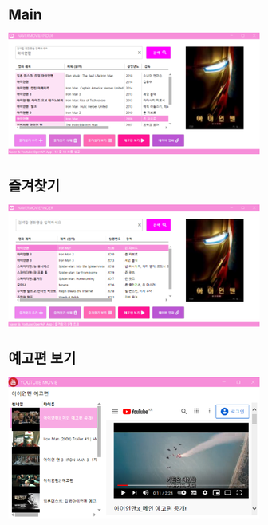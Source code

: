 # Main

<kbd>![Main](/Capture/MovieApi/Main.PNG "Main")</kbd>

# 즐겨찾기

<kbd>![즐겨찾기](/Capture/MovieApi/즐겨찾기.PNG "즐겨찾기")</kbd>

# 예고편 보기

<kbd>![예고편보기](/Capture/MovieApi/예고편보기.PNG "예고편보기")</kbd>


